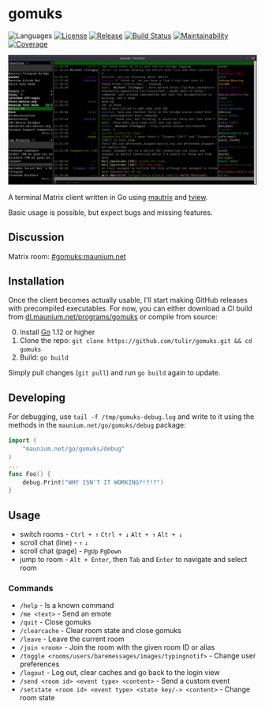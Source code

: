 # gomuks
![Languages](https://img.shields.io/github/languages/top/tulir/gomuks.svg)
[![License](https://img.shields.io/github/license/tulir/gomuks.svg)](LICENSE)
[![Release](https://img.shields.io/github/release/tulir/gomuks/all.svg)](https://github.com/tulir/gomuks/releases)
[![Build Status](https://travis-ci.org/tulir/gomuks.svg?branch=master)](https://travis-ci.org/tulir/gomuks)
[![Maintainability](https://img.shields.io/codeclimate/maintainability/tulir/gomuks.svg)](https://codeclimate.com/github/tulir/gomuks)
[![Coverage](https://img.shields.io/codeclimate/coverage/tulir/gomuks.svg)](https://codeclimate.com/github/tulir/gomuks)

![Chat Preview](chat-preview.png)

A terminal Matrix client written in Go using [mautrix](https://github.com/matrix-org/mautrix) and [tview](https://github.com/rivo/tview).

Basic usage is possible, but expect bugs and missing features.

## Discussion
Matrix room: [#gomuks:maunium.net](https://matrix.to/#/#gomuks:maunium.net)

## Installation
Once the client becomes actually usable, I'll start making GitHub releases with
precompiled executables. For now, you can either download
a CI build from [dl.maunium.net/programs/gomuks](https://dl.maunium.net/programs/gomuks)
or compile from source:

0. Install [Go](https://golang.org/) 1.12 or higher
1. Clone the repo: `git clone https://github.com/tulir/gomuks.git && cd gomuks`
2. Build: `go build`

Simply pull changes (`git pull`) and run `go build` again to update.

## Developing
For debugging, use `tail -f /tmp/gomuks-debug.log` and write to it using the methods in the `maunium.net/go/gomuks/debug` package:
```go
import (
	"maunium.net/go/gomuks/debug"
)
...
func Foo() {
	debug.Print("WHY ISN'T IT WORKING?!?!?")
}
```

## Usage
- switch rooms - `Ctrl + ↑` `Ctrl + ↓` `Alt + ↑` `Alt + ↓`
- scroll chat (line) - `↑` `↓`
- scroll chat (page) - `PgUp` `PgDown`
- jump to room - `Alt + Enter`, then `Tab` and `Enter` to navigate and select room

### Commands
* `/help` - Is a known command
* `/me <text>` - Send an emote
* `/quit` - Close gomuks
* `/clearcache` - Clear room state and close gomuks
* `/leave` - Leave the current room
* `/join <room>` - Join the room with the given room ID or alias
* `/toggle <rooms/users/baremessages/images/typingnotif>` - Change user preferences
* `/logout` - Log out, clear caches and go back to the login view
* `/send <room id> <event type> <content>` - Send a custom event
* `/setstate <room id> <event type> <state key/-> <content>` - Change room state
